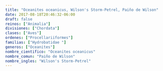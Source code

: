 ```yaml
---
title: "Oceanites oceanicus, Wilson's Storm-Petrel, Paiño de Wilson"
date: 2017-08-18T20:46:32-06:00
draft: false
reinos: ["Animalia"]
divisiones: ["Chordata"]
clases: ["Aves"]
ordenes: ["Procellariiformes"]
familias: ["Hydrobatidae "]
generos: ["Oceanites"]
nombre_cientifico: "Oceanites oceanicus"
nombre_comun: "Paiño de Wilson"
nombre_ingles: "Wilson's Storm-Petrel"
---
```

